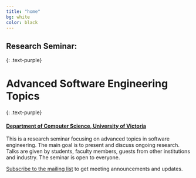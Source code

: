 ```yaml
---
title: "home"
bg: white
color: black
---
```


## Research Seminar:
{: .text-purple}

# Advanced Software Engineering Topics
{: .text-purple}

#### [Department of Computer Science, University of Victoria](https://www.csc.uvic.ca/)

This is a research seminar focusing on advanced topics in software engineering. The main goal is to present and discuss ongoing research.
Talks are given by students, faculty members, guests from other institutions and industry. The seminar is open to everyone.  

[Subscribe to the mailing list](http://tinyletter.com/research-seminar) to get meeting announcements and updates.
